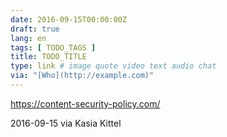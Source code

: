 ```yaml
---
date: 2016-09-15T00:00:00Z
draft: true
lang: en
tags: [ TODO_TAGS ]
title: TODO_TITLE
type: link # image quote video text audio chat
via: "[Who](http://example.com)"
---
```


<https://content-security-policy.com/>

2016-09-15 via Kasia Kittel


